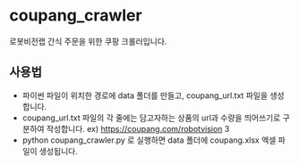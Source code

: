 # coupang_crawler

로봇비전랩 간식 주문을 위한 쿠팡 크롤러입니다.

## 사용법
- 파이썬 파일이 위치한 경로에 data 폴더를 만들고, coupang_url.txt 파일을 생성합니다.
- coupang_url.txt 파일의 각 줄에는 담고자하는 상품의 url과 수량을 띄어쓰기로 구분하여 작성합니다. ex) https://coupang.com/robotvision 3
- python coupang_crawler.py 로 실행하면 data 폴더에 coupang.xlsx 엑셀 파일이 생성됩니다.
